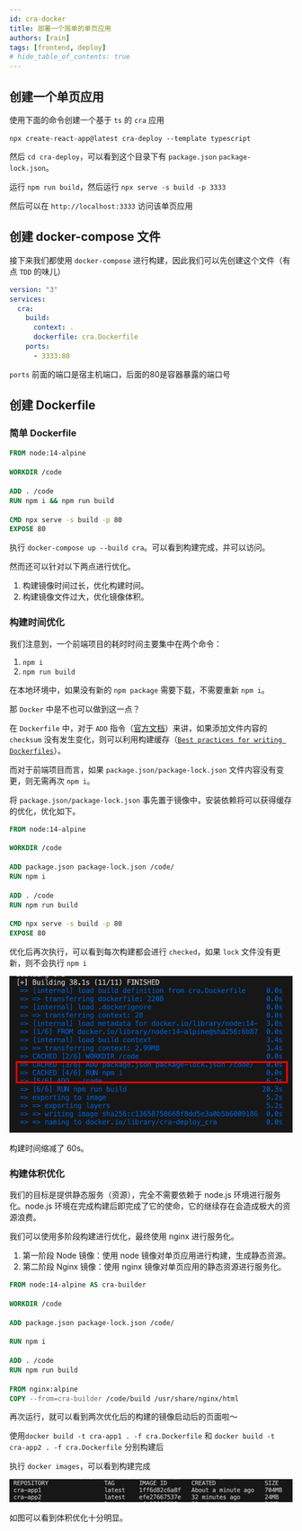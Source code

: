 ```yaml
---
id: cra-docker
title: 部署一个简单的单页应用
authors: [rain]
tags: [frontend, deploy]
# hide_table_of_contents: true
---
```


## 创建一个单页应用

使用下面的命令创建一个基于 `ts` 的 `cra` 应用

`npx create-react-app@latest cra-deploy --template typescript`

然后 `cd cra-deploy`，可以看到这个目录下有 `package.json` `package-lock.json`。

运行 `npm run build`，然后运行 `npx serve -s build -p 3333`

然后可以在 `http://localhost:3333` 访问该单页应用

## 创建 docker-compose 文件

接下来我们都使用 `docker-compose` 进行构建，因此我们可以先创建这个文件（有点 `TDD` 的味儿）

```yaml 
version: "3"
services:
  cra:
    build:
      context: .
      dockerfile: cra.Dockerfile 
    ports:
      - 3333:80
```

`ports` 前面的端口是宿主机端口，后面的80是容器暴露的端口号

## 创建 Dockerfile

### 简单 Dockerfile

```Dockerfile
FROM node:14-alpine

WORKDIR /code

ADD . /code
RUN npm i && npm run build 

CMD npx serve -s build -p 80
EXPOSE 80
```

执行 `docker-compose up --build cra`。可以看到构建完成，并可以访问。

然而还可以针对以下两点进行优化。
1. 构建镜像时间过长，优化构建时间。
2. 构建镜像文件过大，优化镜像体积。

### 构建时间优化

我们注意到，一个前端项目的耗时时间主要集中在两个命令：

1. `npm i`
2. `npm run build`

在本地环境中，如果没有新的 `npm package` 需要下载，不需要重新 `npm i`。

那 `Docker` 中是不也可以做到这一点？

在 `Dockerfile` 中，对于 `ADD` 指令（[官方文档]((https://docs.docker.com/engine/reference/builder/#add))）来讲，如果添加文件内容的 `checksum` 没有发生变化，则可以利用构建缓存（[`Best practices for writing Dockerfiles`](https://docs.docker.com/develop/develop-images/dockerfile_best-practices/#leverage-build-cache)）。

而对于前端项目而言，如果 `package.json/package-lock.json` 文件内容没有变更，则无需再次 `npm i`。

将 `package.json/package-lock.json` 事先置于镜像中，安装依赖将可以获得缓存的优化，优化如下。

```Dockerfile
FROM node:14-alpine

WORKDIR /code

ADD package.json package-lock.json /code/
RUN npm i

ADD . /code 
RUN npm run build

CMD npx serve -s build -p 80
EXPOSE 80
```

优化后再次执行，可以看到每次构建都会进行 `checked`，如果 `lock` 文件没有更新，则不会执行 `npm i`

![time-optimize](./asssets/time-optimize.png)

构建时间缩减了 60s。

### 构建体积优化

我们的目标是提供静态服务（资源），完全不需要依赖于 node.js 环境进行服务化。node.js 环境在完成构建后即完成了它的使命，它的继续存在会造成极大的资源浪费。

我们可以使用多阶段构建进行优化，最终使用 nginx 进行服务化。
1. 第一阶段 Node 镜像：使用 node 镜像对单页应用进行构建，生成静态资源。
2. 第二阶段 Nginx 镜像：使用 nginx 镜像对单页应用的静态资源进行服务化。

```Dockerfile
FROM node:14-alpine AS cra-builder

WORKDIR /code

ADD package.json package-lock.json /code/

RUN npm i

ADD . /code
RUN npm run build 

FROM nginx:alpine
COPY --from=cra-builder /code/build /usr/share/nginx/html
```

再次运行，就可以看到两次优化后的构建的镜像启动后的页面啦～

使用`docker build -t cra-app1 . -f cra.Dockerfile` 和 `docker build -t cra-app2 . -f cra.Dockerfile` 分别构建后

执行 `docker images`，可以看到构建完成

![size-optimize](./asssets/size-optimize.png)

如图可以看到体积优化十分明显。